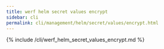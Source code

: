 ```yaml
---
title: werf helm secret values encrypt
sidebar: cli
permalink: cli/management/helm/secret/values/encrypt.html
---
```


{% include /cli/werf_helm_secret_values_encrypt.md %}
